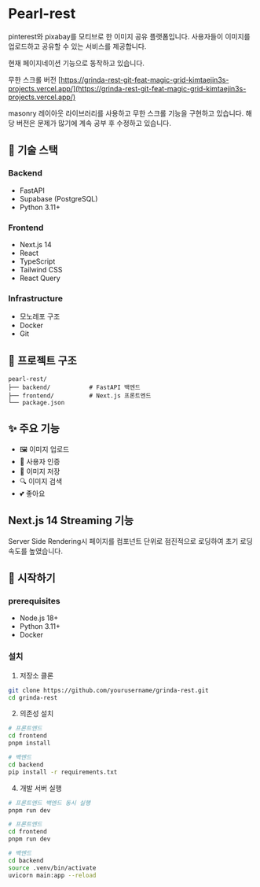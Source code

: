 # Pearl-rest

pinterest와 pixabay를 모티브로 한 이미지 공유 플랫폼입니다. 사용자들이 이미지를 업로드하고 공유할 수 있는 서비스를 제공합니다.

현재 페이지네이션 기능으로 동작하고 있습니다.

무한 스크롤 버전
[https://grinda-rest-git-feat-magic-grid-kimtaejin3s-projects.vercel.app/](https://grinda-rest-git-feat-magic-grid-kimtaejin3s-projects.vercel.app/)

masonry 레이아웃 라이브러리를 사용하고 무한 스크롤 기능을 구현하고 있습니다. 해당 버전은 문제가 많기에 계속 공부 후 수정하고 있습니다.

## 🚀 기술 스택

### Backend

- FastAPI
- Supabase (PostgreSQL)
- Python 3.11+

### Frontend

- Next.js 14
- React
- TypeScript
- Tailwind CSS
- React Query

### Infrastructure

- 모노레포 구조
- Docker
- Git

## 📁 프로젝트 구조

```
pearl-rest/
├── backend/           # FastAPI 백엔드
├── frontend/          # Next.js 프론트엔드
└── package.json
```

## ✨ 주요 기능

- 🖼️ 이미지 업로드
- 👤 사용자 인증
- 💾 이미지 저장
- 🔍 이미지 검색
- 💕 좋아요

## Next.js 14 Streaming 기능

Server Side Rendering시 페이지를 컴포넌트 단위로 점진적으로 로딩하여 초기 로딩 속도를 높였습니다.

## 🚀 시작하기

### prerequisites

- Node.js 18+
- Python 3.11+
- Docker

### 설치

1. 저장소 클론

```bash
git clone https://github.com/yourusername/grinda-rest.git
cd grinda-rest
```

2. 의존성 설치

```bash
# 프론트엔드
cd frontend
pnpm install

# 백엔드
cd backend
pip install -r requirements.txt
```

4. 개발 서버 실행

```bash
# 프론트엔드 백엔드 동시 실행
pnpm run dev

# 프론트엔드
cd frontend
pnpm run dev

# 백엔드
cd backend
source .venv/bin/activate
uvicorn main:app --reload
```
